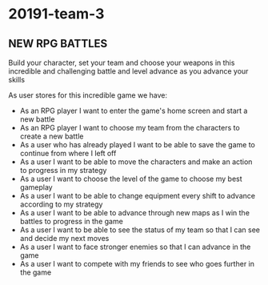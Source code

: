 # 20191-team-3
## NEW RPG BATTLES
Build your character, set your team and choose your weapons in this incredible and challenging battle and level advance as 
you advance your skills

As user stores for this incredible game we have:
* As an RPG player I want to enter the game's home screen and start a new battle
* As an RPG player I want to choose my team from the characters to create a new battle
* As a user who has already played I want to be able to save the game to continue from where I left off
* As a user I want to be able to move the characters and make an action to progress in my strategy
* As a user I want to choose the level of the game to choose my best gameplay
* As a user I want to be able to change equipment every shift to advance according to my strategy
* As a user I want to be able to advance through new maps as I win the battles to progress in the game
* As a user I want to be able to see the status of my team so that I can see and decide my next moves
* As a user I want to face stronger enemies so that I can advance in the game
* As a user I want to compete with my friends to see who goes further in the game
